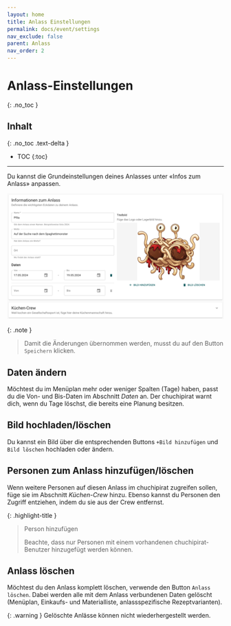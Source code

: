 ```yaml
---
layout: home
title: Anlass Einstellungen
permalink: docs/event/settings
nav_exclude: false
parent: Anlass
nav_order: 2
---
```

# Anlass-Einstellungen
{: .no_toc }
## Inhalt
{: .no_toc .text-delta }

- TOC
{:toc}

---
Du kannst die Grundeinstellungen deines Anlasses unter «Infos zum Anlass» anpassen.

![Infos zum Anlass ](https://github.com/chuchipirat/chuchipirat.github.io/blob/main/docs/event/_images/event_settings.png?raw=true)

{: .note }
> Damit die Änderungen übernommen werden, musst du auf den Button `Speichern` klicken. 

## Daten ändern
Möchtest du im Menüplan mehr oder weniger Spalten (Tage) haben, passt du die Von- und Bis-Daten im Abschnitt _Daten_ an. Der chuchipirat warnt dich, wenn du Tage löschst, die bereits eine Planung besitzen.

## Bild hochladen/löschen
Du kannst ein Bild über die entsprechenden Buttons `+Bild hinzufügen` und `Bild löschen` hochladen oder ändern.

## Personen zum Anlass hinzufügen/löschen
Wenn weitere Personen auf diesen Anlass im chuchipirat zugreifen sollen, füge sie im Abschnitt _Küchen-Crew_ hinzu. Ebenso kannst du Personen den Zugriff entziehen, indem du sie aus der Crew entfernst.

{: .highlight-title }
> Person hinzufügen
>
>Beachte, dass nur Personen mit einem vorhandenen chuchipirat-Benutzer hinzugefügt werden können.

## Anlass löschen
Möchtest du den Anlass komplett löschen, verwende den Button `Anlass löschen`. Dabei werden alle mit dem Anlass verbundenen Daten gelöscht (Menüplan, Einkaufs- und Materialliste, anlassspezifische Rezeptvarianten).

{: .warning }
Gelöschte Anlässe können nicht wiederhergestellt werden.